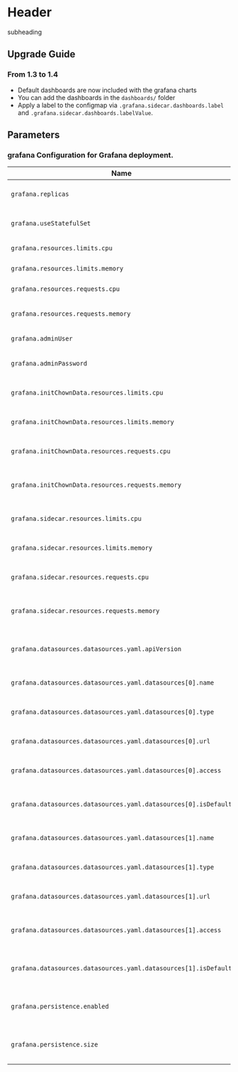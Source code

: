 # Header
subheading

## Upgrade Guide

### From 1.3 to 1.4
- Default dashboards are now included with the grafana charts
- You can add the dashboards in the `dashboards/` folder
- Apply a label to the configmap via `.grafana.sidecar.dashboards.label` and `.grafana.sidecar.dashboards.labelValue`.


## Parameters

### grafana Configuration for Grafana deployment.
| Name                                                      | Description                                        | Value                |
| --------------------------------------------------------- | -------------------------------------------------- | -------------------- |
| `grafana.replicas`                                        | StatefulSet configuration for Grafana.             | `1`                  |
| `grafana.useStatefulSet`                                  | Replicas configuration for Grafana.                | `true`               |
| `grafana.resources.limits.cpu`                            | CPU limit for Grafana.                             | `100m`               |
| `grafana.resources.limits.memory`                         | Memory limit for Grafana.                          | `128Mi`              |
| `grafana.resources.requests.cpu`                          | CPU request for Grafana.                           | `100m`               |
| `grafana.resources.requests.memory`                       | Memory request for Grafana.                        | `128Mi`              |
| `grafana.adminUser`                                       | Admin user for Grafana.                            | `""`                 |
| `grafana.adminPassword`                                   | Admin password for Grafana.                        | `""`                 |
| `grafana.initChownData.resources.limits.cpu`              | CPU limit for initializing chown data.             | `100m`               |
| `grafana.initChownData.resources.limits.memory`           | Memory limit for initializing chown data.          | `128Mi`              |
| `grafana.initChownData.resources.requests.cpu`            | CPU request for initializing chown data.           | `100m`               |
| `grafana.initChownData.resources.requests.memory`         | Memory request for initializing chown data.        | `128Mi`              |
| `grafana.sidecar.resources.limits.cpu`                    | CPU limit for Grafana sidecar.                     | `100m`               |
| `grafana.sidecar.resources.limits.memory`                 | Memory limit for Grafana sidecar.                  | `100Mi`              |
| `grafana.sidecar.resources.requests.cpu`                  | CPU request for Grafana sidecar.                   | `50m`                |
| `grafana.sidecar.resources.requests.memory`               | Memory request for Grafana sidecar.                | `50Mi`               |
| `grafana.datasources.datasources.yaml.apiVersion`         | API version for the datasource configuration.     | `1`                  |
| `grafana.datasources.datasources.yaml.datasources[0].name`| Name of the first datasource.                      | `Prometheus`         |
| `grafana.datasources.datasources.yaml.datasources[0].type`| Type of the first datasource.                      | `prometheus`         |
| `grafana.datasources.datasources.yaml.datasources[0].url` | URL for the first datasource.                      | `http://prometheus-kube-prometheus-prometheus.prometheus.svc.cluster.local:9090` |
| `grafana.datasources.datasources.yaml.datasources[0].access` | Access type for the first datasource.           | `proxy`              |
| `grafana.datasources.datasources.yaml.datasources[0].isDefault` | Specify if the first datasource is the default. | `true`               |
| `grafana.datasources.datasources.yaml.datasources[1].name`| Name of the second datasource.                     | `Loki`               |
| `grafana.datasources.datasources.yaml.datasources[1].type`| Type of the second datasource.                     | `loki`               |
| `grafana.datasources.datasources.yaml.datasources[1].url` | URL for the second datasource.                     | `http://loki.loki.svc.cluster.local:3100` |
| `grafana.datasources.datasources.yaml.datasources[1].access` | Access type for the second datasource.          | `proxy`              |
| `grafana.datasources.datasources.yaml.datasources[1].isDefault` | Specify if the second datasource is the default.| `false`              |
| `grafana.persistence.enabled`                             | Enable or disable persistence for Grafana.         | `true`               |
| `grafana.persistence.size`                                | Size of the persisted storage for Grafana.         | `10Gi`               |

